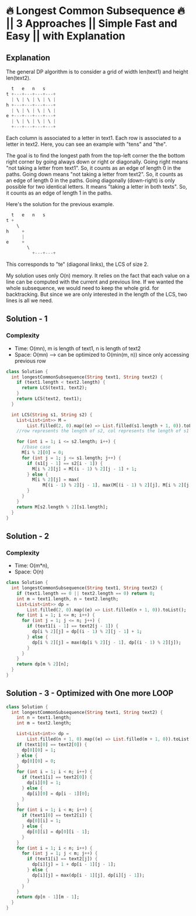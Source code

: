 # 🔥 Longest Common Subsequence 🔥 || 3 Approaches || Simple Fast and Easy || with Explanation

## Explanation

The general DP algorithm is to consider a grid of width len(text1) and height len(text2).

```dart
  t   e   n   s
t +---+---+---+---+
  | \ | \ | \ | \ |
h +---+---+---+---+
  | \ | \ | \ | \ |
e +---+---+---+---+
  | \ | \ | \ | \ |
  +---+---+---+---+
```

Each column is associated to a letter in text1.
Each row is associated to a letter in text2.
Here, you can see an example with "tens" and "the".

The goal is to find the longest path from the top-left corner the the bottom right corner by going always down or right or diagonally.
Going right means "not taking a letter from text1". So, it counts as an edge of length 0 in the paths.
Going down means "not taking a letter from text2". So, it counts as an edge of length 0 in the paths.
Going diagonally (down-right) is only possible for two identical letters. It means "taking a letter in both texts". So, it counts as an edge of length 1 in the paths.

Here's the solution for the previous example.

```dart
  t   e   n   s
t +
    \
h     +
      |
e     +
        \
          +---+---+
```

This corresponds to "te" (diagonal links), the LCS of size 2.

My solution uses only O(n) memory. It relies on the fact that each value on a line can be computed with the current and previous line.
If we wanted the whole subsequence, we would need to keep the whole grid. for backtracking. But since we are only interested in the length of the LCS, two lines is all we need.

## Solution - 1

### Complexity

- Time: O(mn), m is length of text1, n is length of text2
- Space: O(mn) --> can be optimized to O(min(m, n)) since only accessing previous row

```dart
class Solution {
  int longestCommonSubsequence(String text1, String text2) {
    if (text1.length < text2.length) {
      return LCS(text1, text2);
    }
    return LCS(text2, text1);
  }

  int LCS(String s1, String s2) {
    List<List<int>> M =
        List.filled(2, 0).map((e) => List.filled(s1.length + 1, 0)).toList();
    //row represents the length of s2, col represents the length of s1

    for (int i = 1; i <= s2.length; i++) {
      //base case
      M[i % 2][0] = 0;
      for (int j = 1; j <= s1.length; j++) {
        if (s1[j - 1] == s2[i - 1]) {
          M[i % 2][j] = M[(i - 1) % 2][j - 1] + 1;
        } else {
          M[i % 2][j] = max(
              M[(i - 1) % 2][j - 1], max(M[(i - 1) % 2][j], M[i % 2][j - 1]));
        }
      }
    }
    return M[s2.length % 2][s1.length];
  }
}
```

## Solution - 2

### Complexity

- Time: O(m*n),
- Space: O(n)

```dart
class Solution {
  int longestCommonSubsequence(String text1, String text2) {
    if (text1.length == 0 || text2.length == 0) return 0;
    int m = text1.length, n = text2.length;
    List<List<int>> dp =
        List.filled(2, 0).map((e) => List.filled(n + 1, 0)).toList();
    for (int i = 1; i <= m; i++) {
      for (int j = 1; j <= n; j++) {
        if (text1[i - 1] == text2[j - 1]) {
          dp[i % 2][j] = dp[(i - 1) % 2][j - 1] + 1;
        } else {
          dp[i % 2][j] = max(dp[i % 2][j - 1], dp[(i - 1) % 2][j]);
        }
      }
    }
    return dp[m % 2][n];
  }
}
```

## Solution - 3 - Optimized with One more LOOP

```dart
class Solution {
  int longestCommonSubsequence(String text1, String text2) {
    int n = text1.length;
    int m = text2.length;

    List<List<int>> dp =
        List.filled(n + 1, 0).map((e) => List.filled(m + 1, 0)).toList();
    if (text1[0] == text2[0]) {
      dp[0][0] = 1;
    } else {
      dp[0][0] = 0;
    }
    for (int i = 1; i < n; i++) {
      if (text1[i] == text2[0]) {
        dp[i][0] = 1;
      } else {
        dp[i][0] = dp[i - 1][0];
      }
    }
    for (int i = 1; i < m; i++) {
      if (text1[0] == text2[i]) {
        dp[0][i] = 1;
      } else {
        dp[0][i] = dp[0][i - 1];
      }
    }
    for (int i = 1; i < n; i++) {
      for (int j = 1; j < m; j++) {
        if (text1[i] == text2[j]) {
          dp[i][j] = 1 + dp[i - 1][j - 1];
        } else {
          dp[i][j] = max(dp[i - 1][j], dp[i][j - 1]);
        }
      }
    }
    return dp[n - 1][m - 1];
  }
}
```
